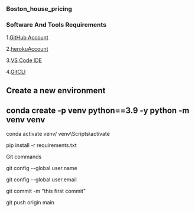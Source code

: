 ### Boston_house_pricing

### Software And Tools Requirements

1.[GitHub Account ](https://github.com)

2.[herokuAccount](https://heroku.com)

3.[VS Code IDE](htts://code.visualstudio.com)

4.[GitCLI](https://git-scm.com/book/en/v2/Getting-started-The-Command-Line)

Create a new environment
---
conda create -p venv python==3.9 -y
python -m venv venv
---
conda activate venv/
venv\Scripts\activate

pip install -r requirements.txt

Git commands

git config --global user.name

git config --global user.email

git commit -m "this first commit"

git push origin main

